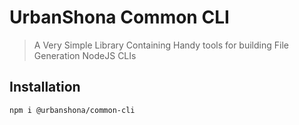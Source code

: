 # UrbanShona Common CLI

> A Very Simple Library Containing Handy tools for building File Generation NodeJS CLIs
## Installation

```shell
npm i @urbanshona/common-cli
```


